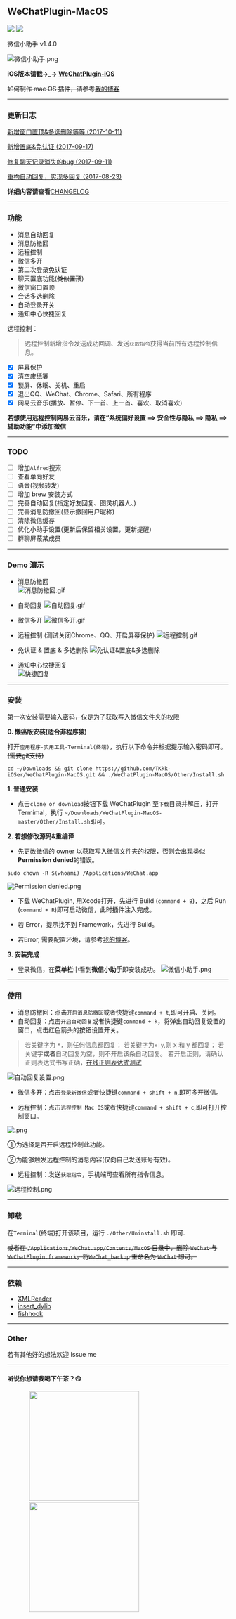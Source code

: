 
## WeChatPlugin-MacOS

![](https://img.shields.io/badge/platform-osx-lightgrey.svg) ![](https://img.shields.io/badge/support-wechat%202.2.8-green.svg)
   
微信小助手 v1.4.0   

![微信小助手.png](http://upload-images.jianshu.io/upload_images/965383-31708af611b55ca4.png?imageMogr2/auto-orient/strip%7CimageView2/2/w/1240)

**iOS版本请戳→_→ [WeChatPlugin-iOS](https://github.com/TKkk-iOSer/WeChatPlugin-iOS)**

~~如何制作 mac OS 插件，请参考[我的博客](http://www.tkkk.fun/2017/04/21/macOS%E9%80%86%E5%90%91-%E5%BE%AE%E4%BF%A1%E5%B0%8F%E5%8A%A9%E6%89%8B/)~~

---

### 更新日志

[新增窗口置顶&多选删除等等 (2017-10-11)](https://github.com/TKkk-iOSer/WeChatPlugin-MacOS/releases/tag/v1.4.0)

[新增置底&免认证 (2017-09-17)](https://github.com/TKkk-iOSer/WeChatPlugin-MacOS/releases/tag/v1.3.0)

[修复聊天记录消失的bug (2017-09-11)](https://github.com/TKkk-iOSer/WeChatPlugin-MacOS/releases/tag/v1.2.0)

[重构自动回复，实现多回复 (2017-08-23)](https://github.com/TKkk-iOSer/WeChatPlugin-MacOS/releases/tag/v1.1.0)

**详细内容请查看**[CHANGELOG](https://github.com/TKkk-iOSer/WeChatPlugin-MacOS/blob/master/CHANGELOG.md)

---

### 功能
* 消息自动回复
* 消息防撤回
* 远程控制
* 微信多开
* 第二次登录免认证
* 聊天置底功能(~~类似置顶~~)
* 微信窗口置顶
* 会话多选删除
* 自动登录开关
* 通知中心快捷回复

远程控制：

>远程控制新增指令发送成功回调、发送`获取指令`获得当前所有远程控制信息。

- [x] 屏幕保护
- [x] 清空废纸篓
- [x] 锁屏、休眠、关机、重启
- [x] 退出QQ、WeChat、Chrome、Safari、所有程序
- [x] 网易云音乐(播放、暂停、下一首、上一首、喜欢、取消喜欢)

**若想使用远程控制网易云音乐，请在“系统偏好设置 ==> 安全性与隐私 ==> 隐私 ==> 辅助功能”中添加微信**

---

### TODO
- [ ] 增加`Alfred`搜索
- [ ] 查看单向好友
- [ ] 语音(视频转发)
- [ ] 增加 brew 安装方式
- [ ] 完善自动回复(指定好友回复、图灵机器人、)
- [ ] 完善消息防撤回(显示撤回用户昵称)
- [ ] 清除微信缓存
- [ ] 优化小助手设置(更新后保留相关设置，更新提醒)
- [ ] 群聊屏蔽某成员

---

### Demo 演示

* 消息防撤回   
![消息防撤回.gif](http://upload-images.jianshu.io/upload_images/965383-30cbea645661e627.gif?imageMogr2/auto-orient/strip)

* 自动回复
![自动回复.gif](http://upload-images.jianshu.io/upload_images/965383-d488dce3696ba1b3.gif?imageMogr2/auto-orient/strip)

* 微信多开
![微信多开.gif](http://upload-images.jianshu.io/upload_images/965383-51d8eae02d48fda9.gif?imageMogr2/auto-orient/strip)

* 远程控制 (测试关闭Chrome、QQ、开启屏幕保护)
![远程控制.gif](http://upload-images.jianshu.io/upload_images/965383-0cf50d9b22b02f2f.gif?imageMogr2/auto-orient/strip)

* 免认证 & 置底 & 多选删除
![免认证&置底&多选删除](http://upload-images.jianshu.io/upload_images/965383-170592b03781cbf4.gif?imageMogr2/auto-orient/strip)

* 通知中心快捷回复   
![快捷回复](./Other/ScreenShots/notification_quick_reply.png)

---

### 安装

~~第一次安装需要输入密码，仅是为了获取写入微信文件夹的权限~~

**0. 懒癌版安装(适合非程序猿)**

打开`应用程序-实用工具-Terminal(终端)`，执行以下命令并根据提示输入密码即可。~~(需要git支持)~~

`cd ~/Downloads && git clone https://github.com/TKkk-iOSer/WeChatPlugin-MacOS.git && ./WeChatPlugin-MacOS/Other/Install.sh`

**1. 普通安装**

* 点击`clone or download`按钮下载 WeChatPlugin 至`下载`目录并解压，打开Termimal，执行 `~/Downloads/WeChatPlugin-MacOS-master/Other/Install.sh`即可。


**2. 若想修改源码&重编译**

* 先更改微信的 owner 以获取写入微信文件夹的权限，否则会出现类似**Permission denied**的错误。 

`sudo chown -R $(whoami) /Applications/WeChat.app` 

![Permission denied.png](http://upload-images.jianshu.io/upload_images/965383-11e4480553ba086e.png?imageMogr2/auto-orient/strip%7CimageView2/2/w/1240)

* 下载 WeChatPlugin, 用Xcode打开，先进行 Build (`command + B`)，之后 Run (`command + R`)即可启动微信，此时插件注入完成。
 
* 若 Error，提示找不到 Framework，先进行 Build。
* 若Error, 需要配置环境，请参考[我的博客](http://www.tkkk.fun/2017/04/21/macOS%E9%80%86%E5%90%91-%E5%BE%AE%E4%BF%A1%E5%B0%8F%E5%8A%A9%E6%89%8B/)。

**3. 安装完成**

* 登录微信，在**菜单栏**中看到**微信小助手**即安装成功。 
![微信小助手.png](http://upload-images.jianshu.io/upload_images/965383-31708af611b55ca4.png?imageMogr2/auto-orient/strip%7CimageView2/2/w/1240)

--- 

### 使用

* 消息防撤回：点击`开启消息防撤回`或者快捷键`command + t`,即可开启、关闭。
* 自动回复：点击`开启自动回复`或者快捷键`conmand + k`，将弹出自动回复设置的窗口，点击红色箭头的按钮设置开关。    

>若关键字为 `*`，则任何信息都回复；
>若关键字为`x|y`,则 x 和 y 都回复；
>若关键字**或者**自动回复为空，则不开启该条自动回复。
>若开启正则，请确认正则表达式书写正确，[在线正则表达式测试](http://tool.oschina.net/regex/)

![自动回复设置.png](http://upload-images.jianshu.io/upload_images/965383-5aa2fd8fadc545c4.png?imageMogr2/auto-orient/strip%7CimageView2/2/w/1240)

* 微信多开：点击`登录新微信`或者快捷键`command + shift + n`,即可多开微信。

* 远程控制：点击`远程控制 Mac OS`或者快捷键`command + shift + c`,即可打开控制窗口。

![.png](http://upload-images.jianshu.io/upload_images/965383-9c67894ee7092600.png?imageMogr2/auto-orient/strip%7CimageView2/2/w/1240)

①为选择是否开启远程控制此功能。   

②为能够触发远程控制的消息内容(仅向自己发送账号有效)。


* 远程控制：发送`获取指令`，手机端可查看所有指令信息。

![远程控制.png](http://upload-images.jianshu.io/upload_images/965383-7c2a4b17e5a6867f.png?imageMogr2/auto-orient/strip%7CimageView2/2/w/1240)

---

### 卸载

在`Terminal`(终端)打开该项目，运行 `./Other/Uninstall.sh` 即可.


~~或者在 `/Applications/WeChat.app/Contents/MacOS` 目录中，删除 `WeChat` 与 `WeChatPlugin.framework`，将`WeChat_backup` 重命名为 `WeChat` 即可。~~

---
### 依赖

* [XMLReader](https://github.com/amarcadet/XMLReader)
* [insert_dylib](https://github.com/Tyilo/insert_dylib)
* [fishhook](https://github.com/facebook/fishhook)

---
### Other

若有其他好的想法欢迎 Issue me

---

#### 听说你想请我喝下午茶？😏
 
<img src="http://upload-images.jianshu.io/upload_images/965383-cbc86dc1d75a6242.jpg?imageMogr2/auto-orient/strip%7CimageView2/2/w/1240" height="250" hspace="50"/>&nbsp;&nbsp;&nbsp;<img src="http://upload-images.jianshu.io/upload_images/965383-76a1c7c91b987e1a.png?imageMogr2/auto-orient/strip%7CimageView2/2/w/1240" height="250" hspace="50"  />


